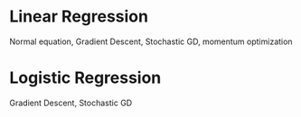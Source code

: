 # Linear Regression

Normal equation, Gradient Descent, Stochastic GD, momentum optimization

# Logistic Regression

Gradient Descent, Stochastic GD
